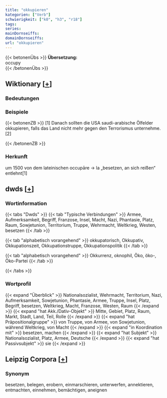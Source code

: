 ```yaml
---
title: "okkupieren"
kategorien: ["Verb"]
schwierigkeit: ["k0", "h3", "r18"]
tags:
series:
mainDornseiffs:
domainDornseiffs:
url: "okkupieren"
---
```


{{< betonenÜbs >}}
**Übersetzung:**  
occupy  
{{< /betonenÜbs >}}

## Wiktionary [[+](https://de.wiktionary.org/wiki/okkupieren)]

### Bedeutungen

### Beispiele
{{< betonenZB >}}
[1] Danach sollten die USA saudi-arabische Ölfelder okkupieren, falls das Land nicht mehr gegen den Terrorismus unternehme.[2]  

{{< /betonenZB >}}
### Herkunft
um 1500 von dem lateinischen occupāre → la „besetzen, an sich reißen“ entlehnt[1]  



## dwds [[+](https://www.dwds.de/wb/okkupieren)]

### Wortinformation
{{< tabs "Dwds" >}}
{{< tab "Typische Verbindungen" >}}
Armee, Aufmerksamkeit, Begriff, Franzose, Insel, Macht, Nazi, Phantasie, Platz, Raum, Sowjetunion, Territorium, Truppe, Wehrmacht, Weltkrieg, Westen, besetzen
{{< /tab >}}

{{< tab "alphabetisch vorangehend" >}}
okkupatorisch, Okkupativ, Okkupationszeit, Okkupationstruppe, Okkupationspolitik
{{< /tab >}}

{{< tab "alphabetisch vorangehend" >}}
Okkurrenz, oknophil, Öko, öko-, Öko-Partei
{{< /tab >}}

{{< /tabs >}}

### Wortprofil
{{< expand "Überblick" >}} Nationalsozialist, Wehrmacht, Territorium, Nazi, Aufmerksamkeit, Sowjetunion, Phantasie, Armee, Truppe, Insel, Platz, Begriff, besetzen, Weltkrieg, Macht, Franzose, Westen, Raum {{< /expand >}}
{{< expand "hat Akk./Dativ-Objekt" >}} Mitte, Gebiet, Platz, Raum, Markt, Stadt, Land, Teil, Rolle {{< /expand >}}
{{< expand "hat Präpositionalgruppe" >}} von Truppe, von Armee, von Sowjetunion, während Weltkrieg, von Macht {{< /expand >}}
{{< expand "in Koordination mit" >}} besetzen, machen {{< /expand >}}
{{< expand "hat Subjekt" >}} Nationalsozialist, Platz, Armee, Deutsche {{< /expand >}}
{{< expand "hat Passivsubjekt" >}} sie {{< /expand >}}

## Leipzig Corpora [[+](https://corpora.uni-leipzig.de/en/res?word=okkupieren&corpusId=deu_newscrawl-public_2018)]


### Synonym
besetzen, belegen, erobern, einmarschieren, unterwerfen, annektieren, entmachten, einnehmen, bemächtigen, aneignen

